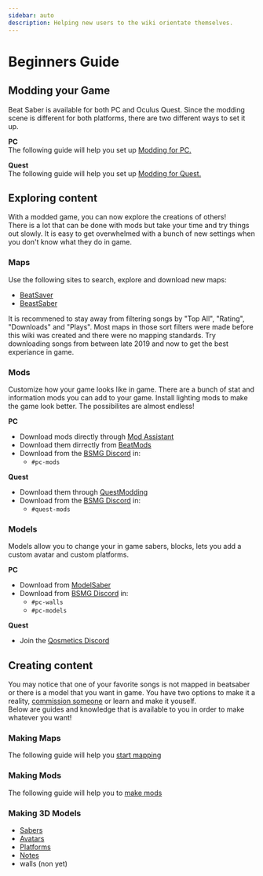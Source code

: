 ```yaml
---
sidebar: auto
description: Helping new users to the wiki orientate themselves.
---
```

# Beginners Guide

## Modding your Game
Beat Saber is available for both PC and Oculus Quest. Since the modding scene is different for both platforms, there are two different ways to set it up.  

**PC**  
The following guide will help you set up [Modding for PC.](./pc-modding.md)  

**Quest**  
The following guide will help you set up [Modding for Quest.](./quest-modding.md)
## Exploring content
With a modded game, you can now explore the creations of others!  
There is a lot that can be done with mods but take your time and try things out slowly. It is easy to get overwhelmed with a bunch of new settings when you don't know what they do in game.
### Maps
Use the following sites to search, explore and download new maps:  
  * [BeatSaver](https://beatsaver.com/browse/hot)  
  * [BeastSaber](https://bsaber.com/)

It is recommened to stay away from filtering songs by "Top All", "Rating", "Downloads" and "Plays". Most maps in those sort filters were made before this wiki was created and there were no mapping standards. Try downloading songs from between late 2019 and now to get the best experiance in game.
### Mods
Customize how your game looks like in game. There are a bunch of stat and information mods you can add to your game. Install lighting mods to make the game look better. The possibilites are almost endless! 

**PC**
  * Download mods directly through [Mod Assistant](https://github.com/Assistant/ModAssistant/releases/tag/v1.1.16)
  * Download them dirrectly from [BeatMods](https://beatmods.com/#/mods)
  * Download from the [BSMG Discord](https://discord.com/invite/beatsabermods) in:
    * `#pc-mods`

**Quest**
  * Download them through [QuestModding](https://www.questmodding.com/)
  * Download from the [BSMG Discord](https://discord.com/invite/beatsabermods) in:
    * `#quest-mods`

### Models
Models allow you to change your in game sabers, blocks, lets you add a custom avatar and custom platforms. 

**PC**
  * Download from [ModelSaber](https://modelsaber.com/?pc)
  * Download from [BSMG Discord](https://discord.com/invite/beatsabermods) in:
    * `#pc-walls`
    * `#pc-models`

**Quest**
  * Join the [Qosmetics Discord](https://discord.com/invite/qosmetics)
## Creating content
You may notice that one of your favorite songs is not mapped in beatsaber or there is a model that you want in game. You have two options to make it a reality, [commission someone](https://discord.gg/4RbcH5G) or learn and make it youself.  
Below are guides and knowledge that is available to you in order to make whatever you want! 
### Making Maps
The following guide will help you [start mapping](./mapping/readme.md)
### Making Mods
The following guide will help you to [make mods](./modding/readme.md)
### Making 3D Models 
  * [Sabers](./models/sabers-guide.md)
  * [Avatars](./models/avatars-guide.md)
  * [Platforms](./models/platforms-guide.md)
  * [Notes](./models/notes-guide.md)
  * walls (non yet)